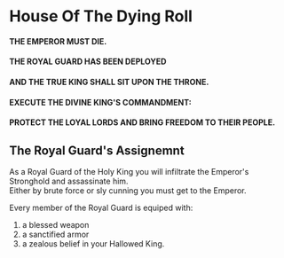# House Of The Dying Roll
  
#### THE EMPEROR MUST DIE.  
  
#### THE ROYAL GUARD HAS BEEN DEPLOYED  
#### AND THE TRUE KING SHALL SIT UPON THE THRONE.  
  
#### EXECUTE THE DIVINE KING'S COMMANDMENT:  
#### PROTECT THE LOYAL LORDS AND BRING FREEDOM TO THEIR PEOPLE.  
  
  
## The Royal Guard's Assignemnt
  
As a Royal Guard of the Holy King you will infiltrate the Emperor's Stronghold and assassinate him.  
Either by brute force or sly cunning you must get to the Emperor.  
  
Every member of the Royal Guard is equiped with:  
1. a blessed weapon
2. a sanctified armor
3. a zealous belief in your Hallowed King.
